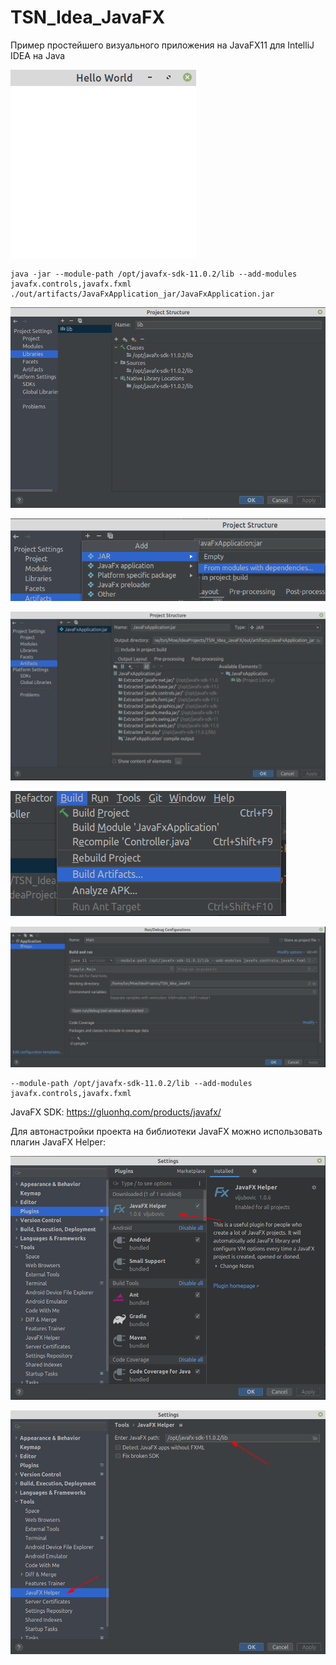 # TSN_Idea_JavaFX
Пример простейшего визуального приложения на JavaFX11 для IntelliJ IDEA на Java

![screenshot](screenshot1.png)

```
java -jar --module-path /opt/javafx-sdk-11.0.2/lib --add-modules javafx.controls,javafx.fxml ./out/artifacts/JavaFxApplication_jar/JavaFxApplication.jar
```

![screenshot](screenshot2.png)

![screenshot](screenshot3-1.png)

![screenshot](screenshot3-2.png)

![screenshot](screenshot3-3.png)

![screenshot](screenshot4.png)

```
--module-path /opt/javafx-sdk-11.0.2/lib --add-modules javafx.controls,javafx.fxml
```

JavaFX SDK: https://gluonhq.com/products/javafx/

Для автонастройки проекта на библиотеки JavaFX можно использовать плагин JavaFX Helper:

![screenshot](screenshot5.png)

![screenshot](screenshot6.png)
